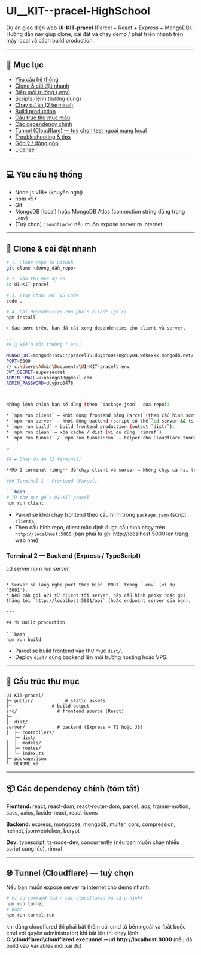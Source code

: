 # UI__KIT--pracel-HighSchool

Dự án giao diện web **UI-KIT-pracel** (Parcel + React + Express + MongoDB).
Hướng dẫn này giúp clone, cài đặt và chạy demo / phát triển nhanh trên máy local và cách build production.

---

## 📑 Mục lục

* [Yêu cầu hệ thống](#yêu-cầu-hệ-thống)
* [Clone & cài đặt nhanh](#clone--cài-đặt-nhanh)
* [Biến môi trường (.env)](#biến-môi-trường-env)
* [Scripts (lệnh thường dùng)](#scripts-lệnh-thường-dùng)
* [Chạy dự án (2 terminal)](#chạy-dự-án-2-terminal)
* [Build production](#build-production)
* [Cấu trúc thư mục mẫu](#cấu-trúc-thư-mục-mẫu)
* [Các dependency chính](#các-dependency-chính)
* [Tunnel (Cloudflare) — tuỳ chọn test ngoài mạng local](#tunnel-cloudflare--tuỳ-chọn-test-ngoài-mạng-local)
* [Troubleshooting & tips](#troubleshooting--tips)
* [Góp ý / đóng góp](#góp-ý--đóng-góp)
* [License](#license)

---

## 💻 Yêu cầu hệ thống

* Node.js v18+ (khuyến nghị)
* npm v9+
* Git
* MongoDB (local) hoặc MongoDB Atlas (connection string dùng trong `.env`)
* (Tuỳ chọn) `cloudflared` nếu muốn expose server ra internet

---

## 🚀 Clone & cài đặt nhanh

```bash
# 1. Clone repo từ GitHub
git clone <đường_dẫn_repo>

# 2. Vào thư mục dự án
cd UI-KIT-pracel

# 3. (Tuỳ chọn) Mở VS Code
code .

# 4. Cài dependencies cho phần client (gốc)
npm install

> Sau bước trên, bạn đã cài xong dependencies cho client và server.

---
## 🔑 Biến môi trường (.env)

MONGO_URI=mongodb+srv://pracelJS:duypro0478@duy04.wdkexkx.mongodb.net/?retryWrites=true&w=majority&appName=Duy04
PORT=8000
// c:\Users\Admin\Documents\UI-KIT-pracel\.env
JWT_SECRET=supersecret
ADMIN_EMAIL=kinbingo18@gmail.com
ADMIN_PASSWORD=duypro0478



Những lệnh chính bạn sẽ dùng (theo `package.json`  của repo):

* `npm run client` — khởi động frontend bằng Parcel (theo cấu hình script).
* `npm run server` — khởi động backend (script có thể `cd server && ts-node-dev index.ts` hoặc tương tự).
* `npm run build` — build frontend production (output `dist/`).
* `npm run clean` — xóa cache / dist (ví dụ dùng `rimraf`).
* `npm run tunnel` / `npm run tunnel:run` — helper cho Cloudflare tunnel (nếu repo có cấu hình).

> 

## ▶️ Chạy dự án (2 terminal)

**Mở 2 terminal riêng** để chạy client và server — không chạy cả hai trên cùng một port.

### Terminal 1 — Frontend (Parcel)

```bash
# Từ thư mục gốc UI-KIT-pracel
npm run client
```

* Parcel sẽ khởi chạy frontend theo cấu hình trong `package.json` (script `client`).
* Theo cấu hình repo, client mặc định được cấu hình chạy trên `http://localhost:5000` 
(bạn phải tự ghi http://localhost:5000 lên trang web nhé)
### Terminal 2 — Backend (Express / TypeScript)
cd server
npm run server
```

* Server sẽ lắng nghe port theo biến `PORT` trong `.env` (ví dụ `5001`).
* Nếu cần gọi API từ client tới server, hãy cấu hình proxy hoặc gọi thẳng tới `http://localhost:5001/api` (hoặc endpoint server của bạn).

---

## 🏗 Build production

```bash
npm run build
```

* Parcel sẽ build frontend vào thư mục `dist/`.
* Deploy `dist/` cùng backend lên môi trường hosting hoặc VPS.

---

## 📂 Cấu trúc thư mục 

```
UI-KIT-pracel/
├─ public/            # static assets
├─               # build output
src/               # frontend source (React)
├─ 
├─ dist/
server/            # backend (Express + TS hoặc JS)
│  ├─ controllers/
   ├─ dist/
│  ├─ models/
│  ├─ routes/
│  └─ index.ts
├─ package.json
└─ README.md
```

---

## 📦 Các dependency chính (tóm tắt)

**Frontend:** react, react-dom, react-router-dom, parcel, aos, framer-motion, sass, axios, lucide-react, react-icons

**Backend:** express, mongoose, mongodb, multer, cors, compression, helmet, jsonwebtoken, bcrypt

**Dev:** typescript, ts-node-dev, concurrently (nếu bạn muốn chạy nhiều script cùng lúc), rimraf

---

## 🌐 Tunnel (Cloudflare) — tuỳ chọn

Nếu bạn muốn expose server ra internet cho demo nhanh:

```bash
# ví dụ command (cần cài cloudflared và cấu hình)
npm run tunnel
# hoặc
npm run tunnel:run
```

khi dùng cloudflared thì phải bật thêm cái 
cmd từ bên ngoài và (bẳt buộc cmd với quyền administrator)
khi bật lên thì chạy lệnh: </br>
<b>  C:\cloudflared\cloudflared.exe tunnel --url http://localhost:8000 </b>
(nếu đã build vào Variables mới xài đc)


